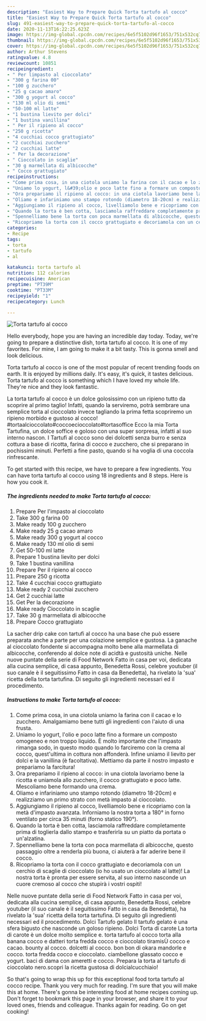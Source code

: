 ```yaml
---
description: "Easiest Way to Prepare Quick Torta tartufo al cocco"
title: "Easiest Way to Prepare Quick Torta tartufo al cocco"
slug: 491-easiest-way-to-prepare-quick-torta-tartufo-al-cocco
date: 2020-11-13T16:22:25.623Z
image: https://img-global.cpcdn.com/recipes/6e5f5102d96f1653/751x532cq70/torta-tartufo-al-cocco-recipe-main-photo.jpg
thumbnail: https://img-global.cpcdn.com/recipes/6e5f5102d96f1653/751x532cq70/torta-tartufo-al-cocco-recipe-main-photo.jpg
cover: https://img-global.cpcdn.com/recipes/6e5f5102d96f1653/751x532cq70/torta-tartufo-al-cocco-recipe-main-photo.jpg
author: Arthur Stevens
ratingvalue: 4.8
reviewcount: 10851
recipeingredient:
- " Per limpasto al cioccolato"
- "300 g farina 00"
- "100 g zucchero"
- "25 g cacao amaro"
- "300 g yogurt al cocco"
- "130 ml olio di semi"
- "50-100 ml latte"
- "1 bustina lievito per dolci"
- "1 bustina vanillina"
- " Per il ripieno al cocco"
- "250 g ricotta"
- "4 cucchiai cocco grattugiato"
- "2 cucchiai zucchero"
- "2 cucchiai latte"
- " Per la decorazione"
- " Cioccolato in scaglie"
- "30 g marmellata di albicocche"
- " Cocco grattugiato"
recipeinstructions:
- "Come prima cosa, in una ciotola uniamo la farina con il cacao e lo zucchero. Amalgamiamo bene tutti gli ingredienti con l&#39;aiuto di una frusta."
- "Uniamo lo yogurt, l&#39;olio e poco latte fino a formare un composto omogeneo e non troppo liquido. È molto importante che l&#39;impasto rimanga sodo, in questo modo quando lo farciremo con la crema al cocco, quest&#39;ultima in cottura non affonderà. Infine uniamo il lievito per dolci e la vanillina (è facoltativa). Mettiamo da parte il nostro impasto e prepariamo la farcitura!"
- "Ora prepariamo il ripieno al cocco: in una ciotola lavoriamo bene la ricotta e uniamola allo zucchero, il cocco grattugiato e poco latte. Mescoliamo bene formando una crema."
- "Oliamo e infariniamo uno stampo rotondo (diametro 18-20cm) e realizziamo un primo strato con metà impasto al cioccolato."
- "Aggiungiamo il ripieno al cocco, livelliamolo bene e ricopriamo con la metà d&#39;impasto avanzata. Inforniamo la nostra torta a 180° in forno ventilato per circa 35 minuti (forno statico 190°)."
- "Quando la torta è ben cotta, lasciamola raffreddare completamente prima di toglierla dallo stampo e trasferirla su un piatto da portata o un&#39;alzatina."
- "Spennelliamo bene la torta con poca marmellata di albicocche, questo passaggio oltre a renderla più buona, ci aiuterà a far aderire bene il cocco."
- "Ricopriamo la torta con il cocco grattugiato e decoriamola con un cerchio di scaglie di cioccolato (io ho usato un cioccolato al latte)! La nostra torta è pronta per essere servita, al suo interno nasconde un cuore cremoso al cocco che stupirà i vostri ospiti!"
categories:
- Recipe
tags:
- torta
- tartufo
- al

katakunci: torta tartufo al 
nutrition: 112 calories
recipecuisine: American
preptime: "PT39M"
cooktime: "PT33M"
recipeyield: "1"
recipecategory: Lunch

---
```



![Torta tartufo al cocco](https://img-global.cpcdn.com/recipes/6e5f5102d96f1653/751x532cq70/torta-tartufo-al-cocco-recipe-main-photo.jpg)

Hello everybody, hope you are having an incredible day today. Today, we're going to prepare a distinctive dish, torta tartufo al cocco. It is one of my favorites. For mine, I am going to make it a bit tasty. This is gonna smell and look delicious.

Torta tartufo al cocco is one of the most popular of recent trending foods on earth. It is enjoyed by millions daily. It's easy, it's quick, it tastes delicious. Torta tartufo al cocco is something which I have loved my whole life. They're nice and they look fantastic.

La torta tartufo al cocco è un dolce golosissimo con un ripieno tutto da scoprire al primo taglio! Infatti, quando la serviremo, potrà sembrare una semplice torta al cioccolato invece tagliando la prima fetta scopriremo un ripieno morbido e gustoso al cocco! #tortaalcioccolato#coccoecioccolato#tortasoffice Ecco la mia Torta Tartufina, un dolce soffice e goloso con una super sorpresa, infatti al suo interno nascon. I Tartufi al cocco sono dei dolcetti senza burro e senza cottura a base di ricotta, farina di cocco e zucchero, che si preparano in pochissimi minuti. Perfetti a fine pasto, quando si ha voglia di una coccola rinfrescante.


To get started with this recipe, we have to prepare a few ingredients. You can have torta tartufo al cocco using 18 ingredients and 8 steps. Here is how you cook it.

<!--inarticleads1-->

##### The ingredients needed to make Torta tartufo al cocco:

1. Prepare  Per l&#39;impasto al cioccolato
1. Take 300 g farina 00
1. Make ready 100 g zucchero
1. Make ready 25 g cacao amaro
1. Make ready 300 g yogurt al cocco
1. Make ready 130 ml olio di semi
1. Get 50-100 ml latte
1. Prepare 1 bustina lievito per dolci
1. Take 1 bustina vanillina
1. Prepare  Per il ripieno al cocco
1. Prepare 250 g ricotta
1. Take 4 cucchiai cocco grattugiato
1. Make ready 2 cucchiai zucchero
1. Get 2 cucchiai latte
1. Get  Per la decorazione
1. Make ready  Cioccolato in scaglie
1. Take 30 g marmellata di albicocche
1. Prepare  Cocco grattugiato


La sacher drip cake con tartufi al cocco ha una base che può essere preparata anche a parte per una colazione semplice e gustosa. La ganache al cioccolato fondente si accompagna molto bene alla marmellata di albicocche, conferendo al dolce note di acidtà e gustosità uniche. Nelle nuove puntate della serie di Food Network Fatto in casa per voi, dedicata alla cucina semplice, di casa appunto, Benedetta Rossi, celebre youtuber (il suo canale è il seguitissimo Fatto in casa da Benedetta), ha rivelato la &#39;sua&#39; ricetta della torta tartufina. Di seguito gli ingredienti necessari ed il procedimento. 

<!--inarticleads2-->

##### Instructions to make Torta tartufo al cocco:

1. Come prima cosa, in una ciotola uniamo la farina con il cacao e lo zucchero. Amalgamiamo bene tutti gli ingredienti con l&#39;aiuto di una frusta.
1. Uniamo lo yogurt, l&#39;olio e poco latte fino a formare un composto omogeneo e non troppo liquido. È molto importante che l&#39;impasto rimanga sodo, in questo modo quando lo farciremo con la crema al cocco, quest&#39;ultima in cottura non affonderà. Infine uniamo il lievito per dolci e la vanillina (è facoltativa). Mettiamo da parte il nostro impasto e prepariamo la farcitura!
1. Ora prepariamo il ripieno al cocco: in una ciotola lavoriamo bene la ricotta e uniamola allo zucchero, il cocco grattugiato e poco latte. Mescoliamo bene formando una crema.
1. Oliamo e infariniamo uno stampo rotondo (diametro 18-20cm) e realizziamo un primo strato con metà impasto al cioccolato.
1. Aggiungiamo il ripieno al cocco, livelliamolo bene e ricopriamo con la metà d&#39;impasto avanzata. Inforniamo la nostra torta a 180° in forno ventilato per circa 35 minuti (forno statico 190°).
1. Quando la torta è ben cotta, lasciamola raffreddare completamente prima di toglierla dallo stampo e trasferirla su un piatto da portata o un&#39;alzatina.
1. Spennelliamo bene la torta con poca marmellata di albicocche, questo passaggio oltre a renderla più buona, ci aiuterà a far aderire bene il cocco.
1. Ricopriamo la torta con il cocco grattugiato e decoriamola con un cerchio di scaglie di cioccolato (io ho usato un cioccolato al latte)! La nostra torta è pronta per essere servita, al suo interno nasconde un cuore cremoso al cocco che stupirà i vostri ospiti!


Nelle nuove puntate della serie di Food Network Fatto in casa per voi, dedicata alla cucina semplice, di casa appunto, Benedetta Rossi, celebre youtuber (il suo canale è il seguitissimo Fatto in casa da Benedetta), ha rivelato la &#39;sua&#39; ricetta della torta tartufina. Di seguito gli ingredienti necessari ed il procedimento. Dolci Tartufo gelato Il tartufo gelato è una sfera bigusto che nasconde un goloso ripieno. Dolci Torta di carote La torta di carote è un dolce molto semplice e. torta tartufo al cocco torta alla banana cocco e datteri torta fredda cocco e cioccolato tiramisÙ cocco e cacao. bounty al cocco. dolcetti al cocco. bon bon di okara mandorle e cocco. torta fredda cocco e cioccolato. ciambellone glassato cocco e yogurt. baci di dama con ameretti e cocco. Prepara la torta al tartufo di cioccolato nero.scopri la ricetta gustosa di dolcialcucchiaio! 

So that's going to wrap this up for this exceptional food torta tartufo al cocco recipe. Thank you very much for reading. I'm sure that you will make this at home. There's gonna be interesting food at home recipes coming up. Don't forget to bookmark this page in your browser, and share it to your loved ones, friends and colleague. Thanks again for reading. Go on get cooking!
